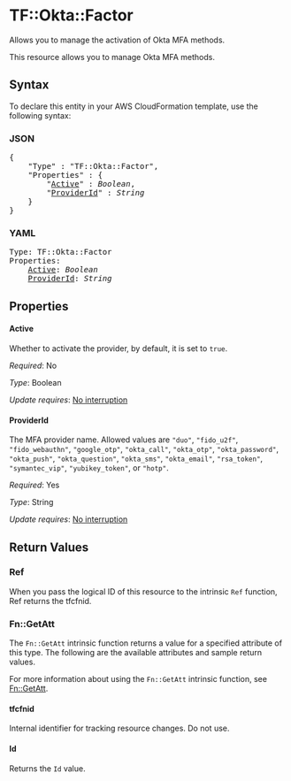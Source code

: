 # TF::Okta::Factor

Allows you to manage the activation of Okta MFA methods.

This resource allows you to manage Okta MFA methods.

## Syntax

To declare this entity in your AWS CloudFormation template, use the following syntax:

### JSON

<pre>
{
    "Type" : "TF::Okta::Factor",
    "Properties" : {
        "<a href="#active" title="Active">Active</a>" : <i>Boolean</i>,
        "<a href="#providerid" title="ProviderId">ProviderId</a>" : <i>String</i>
    }
}
</pre>

### YAML

<pre>
Type: TF::Okta::Factor
Properties:
    <a href="#active" title="Active">Active</a>: <i>Boolean</i>
    <a href="#providerid" title="ProviderId">ProviderId</a>: <i>String</i>
</pre>

## Properties

#### Active

Whether to activate the provider, by default, it is set to `true`.

_Required_: No

_Type_: Boolean

_Update requires_: [No interruption](https://docs.aws.amazon.com/AWSCloudFormation/latest/UserGuide/using-cfn-updating-stacks-update-behaviors.html#update-no-interrupt)

#### ProviderId

The MFA provider name.
Allowed values are `"duo"`, `"fido_u2f"`, `"fido_webauthn"`, `"google_otp"`, `"okta_call"`, `"okta_otp"`, `"okta_password"`, `"okta_push"`, `"okta_question"`, `"okta_sms"`, `"okta_email"`, `"rsa_token"`, `"symantec_vip"`, `"yubikey_token"`, or `"hotp"`.

_Required_: Yes

_Type_: String

_Update requires_: [No interruption](https://docs.aws.amazon.com/AWSCloudFormation/latest/UserGuide/using-cfn-updating-stacks-update-behaviors.html#update-no-interrupt)

## Return Values

### Ref

When you pass the logical ID of this resource to the intrinsic `Ref` function, Ref returns the tfcfnid.

### Fn::GetAtt

The `Fn::GetAtt` intrinsic function returns a value for a specified attribute of this type. The following are the available attributes and sample return values.

For more information about using the `Fn::GetAtt` intrinsic function, see [Fn::GetAtt](https://docs.aws.amazon.com/AWSCloudFormation/latest/UserGuide/intrinsic-function-reference-getatt.html).

#### tfcfnid

Internal identifier for tracking resource changes. Do not use.

#### Id

Returns the <code>Id</code> value.

